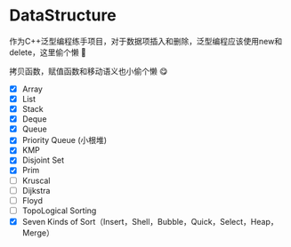 ﻿# DataStructure

作为C++泛型编程练手项目，对于数据项插入和删除，泛型编程应该使用new和delete，这里偷个懒 :rofl:

拷贝函数，赋值函数和移动语义也小偷个懒 :yum:

* [X]  Array
* [X]  List
* [X]  Stack
* [X]  Deque
* [X]  Queue
* [X]  Priority Queue (小根堆)
* [X]  KMP
* [X]  Disjoint Set
* [X]  Prim
* [ ]  Kruscal
* [ ]  Dijkstra
* [ ]  Floyd
* [ ]  TopoLogical Sorting
* [X]  Seven Kinds of Sort（Insert，Shell，Bubble，Quick，Select，Heap，Merge）
